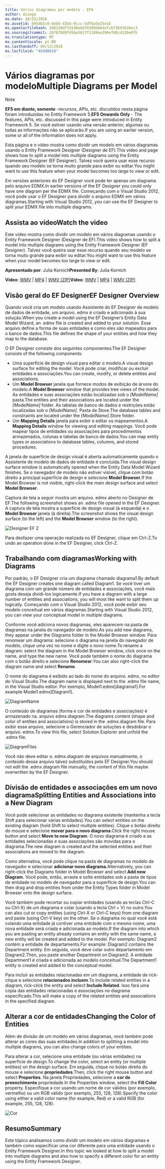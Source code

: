 ```yaml
---
title: Vários diagramas por modelo - EF6
author: divega
ms.date: 10/23/2016
ms.assetid: b95db5c8-de8d-43bd-9ccc-5df6a5e25e1b
ms.openlocfilehash: 3d0128d77d140ab6f6309db64efcb7364f626ec3
ms.sourcegitcommit: 2b787009fd5be5627f1189ee396e708cd130e07b
ms.translationtype: MT
ms.contentlocale: pt-BR
ms.lasthandoff: 09/13/2018
ms.locfileid: "45490618"
---
```

# <a name="multiple-diagrams-per-model"></a><span data-ttu-id="25f76-102">Vários diagramas por modelo</span><span class="sxs-lookup"><span data-stu-id="25f76-102">Multiple Diagrams per Model</span></span>
> [!NOTE]
> <span data-ttu-id="25f76-103">**EF5 em diante, somente** -recursos, APIs, etc. discutidos nesta página foram introduzidas no Entity Framework 5.</span><span class="sxs-lookup"><span data-stu-id="25f76-103">**EF5 Onwards Only** - The features, APIs, etc. discussed in this page were introduced in Entity Framework 5.</span></span> <span data-ttu-id="25f76-104">Se você estiver usando uma versão anterior, algumas ou todas as informações não se aplicarão.</span><span class="sxs-lookup"><span data-stu-id="25f76-104">If you are using an earlier version, some or all of the information does not apply.</span></span>

<span data-ttu-id="25f76-105">Esta página e o vídeo mostra como dividir um modelo em vários diagramas usando o Entity Framework Designer (Designer de EF).</span><span class="sxs-lookup"><span data-stu-id="25f76-105">This video and page shows how to split a model into multiple diagrams using the Entity Framework Designer (EF Designer).</span></span> <span data-ttu-id="25f76-106">Talvez você queira usar esse recurso quando seu modelo se torna muito grande para exibir ou editar.</span><span class="sxs-lookup"><span data-stu-id="25f76-106">You might want to use this feature when your model becomes too large to view or edit.</span></span>

<span data-ttu-id="25f76-107">Em versões anteriores do EF Designer você pode ter apenas um diagrama pelo arquivo EDMX.</span><span class="sxs-lookup"><span data-stu-id="25f76-107">In earlier versions of the EF Designer you could only have one diagram per the EDMX file.</span></span> <span data-ttu-id="25f76-108">Começando com o Visual Studio 2012, você pode usar o EF Designer para dividir o arquivo EDMX em vários diagramas.</span><span class="sxs-lookup"><span data-stu-id="25f76-108">Starting with Visual Studio 2012, you can use the EF Designer to split your EDMX file into multiple diagrams.</span></span>

## <a name="watch-the-video"></a><span data-ttu-id="25f76-109">Assista ao vídeo</span><span class="sxs-lookup"><span data-stu-id="25f76-109">Watch the video</span></span>
<span data-ttu-id="25f76-110">Este vídeo mostra como dividir um modelo em vários diagramas usando o Entity Framework Designer (Designer de EF).</span><span class="sxs-lookup"><span data-stu-id="25f76-110">This video shows how to split a model into multiple diagrams using the Entity Framework Designer (EF Designer).</span></span> <span data-ttu-id="25f76-111">Talvez você queira usar esse recurso quando seu modelo se torna muito grande para exibir ou editar.</span><span class="sxs-lookup"><span data-stu-id="25f76-111">You might want to use this feature when your model becomes too large to view or edit.</span></span>

<span data-ttu-id="25f76-112">**Apresentado por**: Julia Kornich</span><span class="sxs-lookup"><span data-stu-id="25f76-112">**Presented By**: Julia Kornich</span></span>

<span data-ttu-id="25f76-113">**Vídeo**: [WMV](http://download.microsoft.com/download/5/C/2/5C2B52AB-5532-426F-B078-1E253341B5FA/HDI-ITPro-MSDN-winvideo-multiplediagrams.wmv) | [MP4](http://download.microsoft.com/download/5/C/2/5C2B52AB-5532-426F-B078-1E253341B5FA/HDI-ITPro-MSDN-mp4video-multiplediagrams.m4v) | [WMV (ZIP)](http://download.microsoft.com/download/5/C/2/5C2B52AB-5532-426F-B078-1E253341B5FA/HDI-ITPro-MSDN-winvideo-multiplediagrams.zip)</span><span class="sxs-lookup"><span data-stu-id="25f76-113">**Video**: [WMV](http://download.microsoft.com/download/5/C/2/5C2B52AB-5532-426F-B078-1E253341B5FA/HDI-ITPro-MSDN-winvideo-multiplediagrams.wmv) | [MP4](http://download.microsoft.com/download/5/C/2/5C2B52AB-5532-426F-B078-1E253341B5FA/HDI-ITPro-MSDN-mp4video-multiplediagrams.m4v) | [WMV (ZIP)](http://download.microsoft.com/download/5/C/2/5C2B52AB-5532-426F-B078-1E253341B5FA/HDI-ITPro-MSDN-winvideo-multiplediagrams.zip)</span></span>

## <a name="ef-designer-overview"></a><span data-ttu-id="25f76-114">Visão geral do EF Designer</span><span class="sxs-lookup"><span data-stu-id="25f76-114">EF Designer Overview</span></span>

<span data-ttu-id="25f76-115">Quando você cria um modelo usando Assistente do EF Designer de modelo de dados de entidade, um arquivo. edmx é criado e adicionado à sua solução.</span><span class="sxs-lookup"><span data-stu-id="25f76-115">When you create a model using the EF Designer’s Entity Data Model Wizard, an .edmx file is created and added to your solution.</span></span> <span data-ttu-id="25f76-116">Esse arquivo define a forma de suas entidades e como eles são mapeados para o banco de dados.</span><span class="sxs-lookup"><span data-stu-id="25f76-116">This file defines the shape of your entities and how they map to the database.</span></span>

<span data-ttu-id="25f76-117">O EF Designer consiste dos seguintes componentes:</span><span class="sxs-lookup"><span data-stu-id="25f76-117">The EF Designer consists of the following components:</span></span>

-   <span data-ttu-id="25f76-118">Uma superfície de design visual para editar o modelo.</span><span class="sxs-lookup"><span data-stu-id="25f76-118">A visual design surface for editing the model.</span></span> <span data-ttu-id="25f76-119">Você pode criar, modificar ou excluir entidades e associações.</span><span class="sxs-lookup"><span data-stu-id="25f76-119">You can create, modify, or delete entities and associations.</span></span>
-   <span data-ttu-id="25f76-120">Um **Model Browser** janela que fornece modos de exibição de árvore do modelo.</span><span class="sxs-lookup"><span data-stu-id="25f76-120">A **Model Browser** window that provides tree views of the model.</span></span>  <span data-ttu-id="25f76-121">As entidades e suas associações estão localizadas sob o *\[ModelName\]* pasta.</span><span class="sxs-lookup"><span data-stu-id="25f76-121">The entities and their associations are located under the *\[ModelName\]* folder.</span></span> <span data-ttu-id="25f76-122">As tabelas de banco de dados e restrições estão localizadas sob o  *\[ModelName\]*. Pasta de Store.</span><span class="sxs-lookup"><span data-stu-id="25f76-122">The database tables and constraints are located under the *\[ModelName\]*.Store folder.</span></span>
-   <span data-ttu-id="25f76-123">Um **Mapping Details** janela para exibir e editar os mapeamentos.</span><span class="sxs-lookup"><span data-stu-id="25f76-123">A **Mapping Details** window for viewing and editing mappings.</span></span> <span data-ttu-id="25f76-124">Você pode mapear tipos de entidades ou associações para procedimentos armazenados, colunas e tabelas de banco de dados.</span><span class="sxs-lookup"><span data-stu-id="25f76-124">You can map entity types or associations to database tables, columns, and stored procedures.</span></span> 

<span data-ttu-id="25f76-125">A janela de superfície de design visual é aberta automaticamente quando o Assistente de modelo de dados de entidade é concluída.</span><span class="sxs-lookup"><span data-stu-id="25f76-125">The visual design surface window is automatically opened when the Entity Data Model Wizard finishes.</span></span> <span data-ttu-id="25f76-126">Se o navegador de modelo não estiver visível, clique com botão direito a principal superfície de design e selecione **Model Browser**.</span><span class="sxs-lookup"><span data-stu-id="25f76-126">If the Model Browser is not visible, right-click the main design surface and select **Model Browser**.</span></span>

<span data-ttu-id="25f76-127">Captura de tela a seguir mostra um arquivo. edmx aberto no Designer de EF.</span><span class="sxs-lookup"><span data-stu-id="25f76-127">The following screenshot shows an .edmx file opened in the EF Designer.</span></span> <span data-ttu-id="25f76-128">A captura de tela mostra a superfície de design visual (à esquerda) e o **Model Browser** janela (à direita).</span><span class="sxs-lookup"><span data-stu-id="25f76-128">The screenshot shows the visual design surface (to the left) and the **Model Browser** window (to the right).</span></span>

![Designer EF 2](~/ef6/media/efdesigner2.png)

<span data-ttu-id="25f76-130">Para desfazer uma operação realizada no EF Designer, clique em Ctrl-Z.</span><span class="sxs-lookup"><span data-stu-id="25f76-130">To undo an operation done in the EF Designer, click Ctrl-Z.</span></span>

## <a name="working-with-diagrams"></a><span data-ttu-id="25f76-131">Trabalhando com diagramas</span><span class="sxs-lookup"><span data-stu-id="25f76-131">Working with Diagrams</span></span>

<span data-ttu-id="25f76-132">Por padrão, o EF Designer cria um diagrama chamado diagrama1.</span><span class="sxs-lookup"><span data-stu-id="25f76-132">By default the EF Designer creates one diagram called Diagram1.</span></span> <span data-ttu-id="25f76-133">Se você tiver um diagrama com um grande número de entidades e associações, você mais gosta deseja dividi-los logicamente.</span><span class="sxs-lookup"><span data-stu-id="25f76-133">If you have a diagram with a large number of entities and associations, you will most like want to split them up logically.</span></span> <span data-ttu-id="25f76-134">Começando com o Visual Studio 2012, você pode exibir seu modelo conceitual em vários diagramas.</span><span class="sxs-lookup"><span data-stu-id="25f76-134">Starting with Visual Studio 2012, you can view your conceptual model in multiple diagrams.</span></span>   

<span data-ttu-id="25f76-135">Conforme você adiciona novos diagramas, eles aparecem na pasta de diagramas na janela do navegador de modelo.</span><span class="sxs-lookup"><span data-stu-id="25f76-135">As you add new diagrams, they appear under the Diagrams folder in the Model Browser window.</span></span> <span data-ttu-id="25f76-136">Para renomear um diagrama: selecione o diagrama na janela do navegador de modelo, clique uma vez no nome e digite o novo nome.</span><span class="sxs-lookup"><span data-stu-id="25f76-136">To rename a diagram: select the diagram in the Model Browser window, click once on the name, and type the new name.</span></span>  <span data-ttu-id="25f76-137">Você pode também o nome do diagrama com o botão direito e selecione **Renomear**.</span><span class="sxs-lookup"><span data-stu-id="25f76-137">You can also right-click the diagram name and select **Rename**.</span></span>

<span data-ttu-id="25f76-138">O nome do diagrama é exibido ao lado do nome do arquivo. edmx, no editor do Visual Studio.</span><span class="sxs-lookup"><span data-stu-id="25f76-138">The diagram name is displayed next to the .edmx file name, in the Visual Studio editor.</span></span> <span data-ttu-id="25f76-139">Por exemplo, Model1.edmx\[diagrama1\].</span><span class="sxs-lookup"><span data-stu-id="25f76-139">For example Model1.edmx\[Diagram1\].</span></span>

![DiagramName](~/ef6/media/diagramname.png)

<span data-ttu-id="25f76-141">O conteúdo de diagramas (forma e cor de entidades e associações) é armazenado na. arquivo edmx.diagram.</span><span class="sxs-lookup"><span data-stu-id="25f76-141">The diagrams content (shape and color of entities and associations) is stored in the .edmx.diagram file.</span></span> <span data-ttu-id="25f76-142">Para exibir esse arquivo, selecione o Gerenciador de soluções e desdobrar o arquivo. edmx.</span><span class="sxs-lookup"><span data-stu-id="25f76-142">To view this file, select Solution Explorer and unfold the .edmx file.</span></span> 

![DiagramFiles](~/ef6/media/diagramfiles.png)

<span data-ttu-id="25f76-144">Você não deve editar o. edmx.diagram de arquivos manualmente, o conteúdo desse arquivo talvez substituídos pelo EF Designer.</span><span class="sxs-lookup"><span data-stu-id="25f76-144">You should not edit the .edmx.diagram file manually, the content of this file maybe overwritten by the EF Designer.</span></span>
 
## <a name="splitting-entities-and-associations-into-a-new-diagram"></a><span data-ttu-id="25f76-145">Divisão de entidades e associações em um novo diagrama</span><span class="sxs-lookup"><span data-stu-id="25f76-145">Splitting Entities and Associations into a New Diagram</span></span>

<span data-ttu-id="25f76-146">Você pode selecionar as entidades no diagrama existente (mantenha a tecla Shift para selecionar várias entidades).</span><span class="sxs-lookup"><span data-stu-id="25f76-146">You can select entities on the existing diagram (hold Shift to select multiple entities).</span></span> <span data-ttu-id="25f76-147">Clique o botão direito do mouse e selecione **mover para o novo diagrama**.</span><span class="sxs-lookup"><span data-stu-id="25f76-147">Click the right mouse button and select **Move to new Diagram**.</span></span> <span data-ttu-id="25f76-148">O novo diagrama é criado e as entidades selecionadas e suas associações são movidas para o diagrama.</span><span class="sxs-lookup"><span data-stu-id="25f76-148">The new diagram is created and the selected entities and their associations are moved to the diagram.</span></span>

<span data-ttu-id="25f76-149">Como alternativa, você pode clique na pasta de diagramas no modelo de navegador e selecionar **adicionar novo diagrama.**</span><span class="sxs-lookup"><span data-stu-id="25f76-149">Alternatively, you can right-click the Diagrams folder in Model Browser and select **Add new Diagram.**</span></span> <span data-ttu-id="25f76-150">Você pode, então, arraste e solte entidades sob a pasta de tipos de entidade no modelo de navegador para a superfície de design.</span><span class="sxs-lookup"><span data-stu-id="25f76-150">You can then drag and drop entities from under the Entity Types folder in Model Browser onto the design surface.</span></span>

<span data-ttu-id="25f76-151">Você também pode recortar ou copiar entidades (usando as teclas Ctrl-C ou Ctrl-X) de um diagrama e colar (usando a tecla Ctrl + V) no outro.</span><span class="sxs-lookup"><span data-stu-id="25f76-151">You can also cut or copy entities (using Ctrl-X or Ctrl-C keys) from one diagram and paste (using Ctrl-V key) on the other.</span></span> <span data-ttu-id="25f76-152">Se o diagrama no qual você está colando uma entidade já contiver uma entidade com o mesmo nome, uma nova entidade será criada e adicionada ao modelo.</span><span class="sxs-lookup"><span data-stu-id="25f76-152">If the diagram into which you are pasting an entity already contains an entity with the same name, a new entity will be created and added to the model.</span></span>  <span data-ttu-id="25f76-153">Por exemplo: Diagram2 contém a entidade de departamento.</span><span class="sxs-lookup"><span data-stu-id="25f76-153">For example: Diagram2 contains the Department entity.</span></span> <span data-ttu-id="25f76-154">Em seguida, você deve colar outro departamento em Diagram2.</span><span class="sxs-lookup"><span data-stu-id="25f76-154">Then, you paste another Department on Diagram2.</span></span> <span data-ttu-id="25f76-155">A entidade Department1 é criada e adicionada ao modelo conceitual.</span><span class="sxs-lookup"><span data-stu-id="25f76-155">The Department1 entity is created and added to the conceptual model.</span></span>   

<span data-ttu-id="25f76-156">Para incluir as entidades relacionadas em um diagrama, a entidade de rick-clique e selecione **relacionados incluem**.</span><span class="sxs-lookup"><span data-stu-id="25f76-156">To include related entities in a diagram, rick-click the entity and select **Include Related**.</span></span> <span data-ttu-id="25f76-157">Isso fará uma cópia das entidades relacionadas e associações no diagrama especificado.</span><span class="sxs-lookup"><span data-stu-id="25f76-157">This will make a copy of the related entities and associations in the specified diagram.</span></span>

## <a name="changing-the-color-of-entities"></a><span data-ttu-id="25f76-158">Alterar a cor de entidades</span><span class="sxs-lookup"><span data-stu-id="25f76-158">Changing the Color of Entities</span></span>

<span data-ttu-id="25f76-159">Além de divisão de um modelo em vários diagramas, você também pode alterar as cores das suas entidades.</span><span class="sxs-lookup"><span data-stu-id="25f76-159">In addition to splitting a model into multiple diagrams, you can also change colors of your entities.</span></span>

<span data-ttu-id="25f76-160">Para alterar a cor, selecione uma entidade (ou várias entidades) na superfície de design.</span><span class="sxs-lookup"><span data-stu-id="25f76-160">To change the color, select an entity (or multiple entities) on the design surface.</span></span> <span data-ttu-id="25f76-161">Em seguida, clique no botão direito do mouse e selecione **propriedades**.</span><span class="sxs-lookup"><span data-stu-id="25f76-161">Then, click the right mouse button and select **Properties**.</span></span> <span data-ttu-id="25f76-162">Na janela Propriedades, selecione a **cor de preenchimento** propriedade.</span><span class="sxs-lookup"><span data-stu-id="25f76-162">In the Properties window, select the **Fill Color** property.</span></span> <span data-ttu-id="25f76-163">Especifique a cor usando um nome de cor válidos (por exemplo, vermelho) ou um RGB válido (por exemplo, 255, 128, 128).</span><span class="sxs-lookup"><span data-stu-id="25f76-163">Specify the color using either a valid color name (for example, Red) or a valid RGB (for example, 255, 128, 128).</span></span> 

![Cor](~/ef6/media/color.png)

## <a name="summary"></a><span data-ttu-id="25f76-165">Resumo</span><span class="sxs-lookup"><span data-stu-id="25f76-165">Summary</span></span>

<span data-ttu-id="25f76-166">Este tópico analisamos como dividir um modelo em vários diagramas e também como especificar uma cor diferente para uma entidade usando o Entity Framework Designer.</span><span class="sxs-lookup"><span data-stu-id="25f76-166">In this topic we looked at how to split a model into multiple diagrams and also how to specify a different color for an entity using the Entity Framework Designer.</span></span> 
